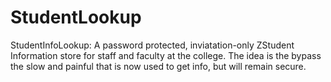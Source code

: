 StudentLookup
=============

StudentInfoLookup: A password protected, inviatation-only ZStudent Information store
for staff and faculty at the college. The idea is the bypass the slow and painful that is now used
to get info, but will remain secure.
